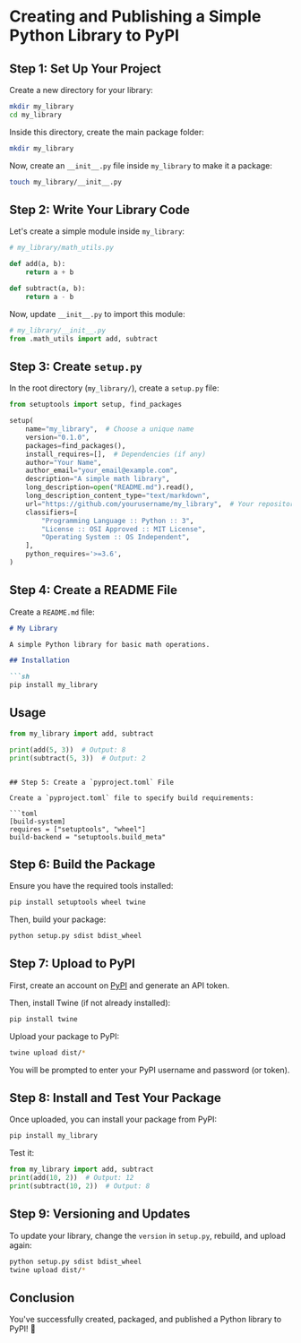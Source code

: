 # Creating and Publishing a Simple Python Library to PyPI

## Step 1: Set Up Your Project

Create a new directory for your library:

```sh
mkdir my_library
cd my_library
```

Inside this directory, create the main package folder:

```sh
mkdir my_library
```

Now, create an `__init__.py` file inside `my_library` to make it a package:

```sh
touch my_library/__init__.py
```

## Step 2: Write Your Library Code

Let's create a simple module inside `my_library`:

```python
# my_library/math_utils.py

def add(a, b):
    return a + b

def subtract(a, b):
    return a - b
```

Now, update `__init__.py` to import this module:

```python
# my_library/__init__.py
from .math_utils import add, subtract
```

## Step 3: Create `setup.py`

In the root directory (`my_library/`), create a `setup.py` file:

```python
from setuptools import setup, find_packages

setup(
    name="my_library",  # Choose a unique name
    version="0.1.0",
    packages=find_packages(),
    install_requires=[],  # Dependencies (if any)
    author="Your Name",
    author_email="your_email@example.com",
    description="A simple math library",
    long_description=open("README.md").read(),
    long_description_content_type="text/markdown",
    url="https://github.com/yourusername/my_library",  # Your repository
    classifiers=[
        "Programming Language :: Python :: 3",
        "License :: OSI Approved :: MIT License",
        "Operating System :: OS Independent",
    ],
    python_requires='>=3.6',
)
```

## Step 4: Create a README File

Create a `README.md` file:

```md
# My Library

A simple Python library for basic math operations.

## Installation

```sh
pip install my_library
```

## Usage

```python
from my_library import add, subtract

print(add(5, 3))  # Output: 8
print(subtract(5, 3))  # Output: 2
```
```

## Step 5: Create a `pyproject.toml` File

Create a `pyproject.toml` file to specify build requirements:

```toml
[build-system]
requires = ["setuptools", "wheel"]
build-backend = "setuptools.build_meta"
```

## Step 6: Build the Package

Ensure you have the required tools installed:

```sh
pip install setuptools wheel twine
```

Then, build your package:

```sh
python setup.py sdist bdist_wheel
```

## Step 7: Upload to PyPI

First, create an account on [PyPI](https://pypi.org/) and generate an API token.

Then, install Twine (if not already installed):

```sh
pip install twine
```

Upload your package to PyPI:

```sh
twine upload dist/*
```

You will be prompted to enter your PyPI username and password (or token).

## Step 8: Install and Test Your Package

Once uploaded, you can install your package from PyPI:

```sh
pip install my_library
```

Test it:

```python
from my_library import add, subtract
print(add(10, 2))  # Output: 12
print(subtract(10, 2))  # Output: 8
```

## Step 9: Versioning and Updates

To update your library, change the `version` in `setup.py`, rebuild, and upload again:

```sh
python setup.py sdist bdist_wheel
twine upload dist/*
```

## Conclusion

You've successfully created, packaged, and published a Python library to PyPI! 🎉

